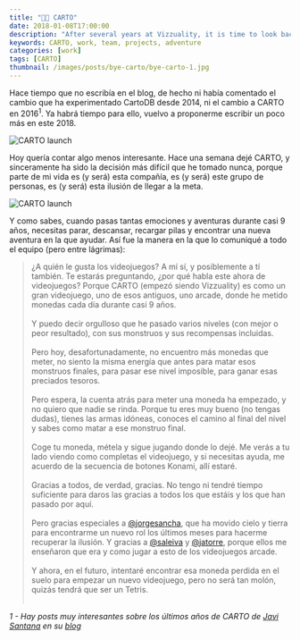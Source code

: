 ```yaml
---
title: "👋🏽 CARTO"
date: 2018-01-08T17:00:00
description: "After several years at Vizzuality, it is time to look back and explain what we have achieved"
keywords: CARTO, work, team, projects, adventure
categories: [work]
tags: [CARTO]
thumbnail: /images/posts/bye-carto/bye-carto-1.jpg
---
```


Hace tiempo que no escribía en el blog, de hecho ni había comentado el cambio que ha experimentado CartoDB desde 2014, ni el cambio a CARTO en 2016<sup>1</sup>. Ya habrá tiempo para ello, vuelvo a proponerme escribir un poco más en este 2018.

![CARTO launch](/images/posts/bye-carto/bye-carto-1.jpg)

Hoy quería contar algo menos interesante. Hace una semana dejé CARTO, y sinceramente ha sido la decisión más difícil que he tomado nunca, porque parte de mi vida es (y será) esta compañía, es (y será) este grupo de personas, es (y será) esta ilusión de llegar a la meta.

![CARTO launch](/images/posts/bye-carto/bye-carto-2.jpg)

Y como sabes, cuando pasas tantas emociones y aventuras durante casi 9 años, necesitas parar, descansar, recargar pilas y encontrar una nueva aventura en la que ayudar. Así fue la manera en la que lo comuniqué a todo el equipo (pero entre lágrimas):

> ¿A quién le gusta los videojuegos? A mí sí, y posiblemente a tí también. Te estarás preguntando, ¿por qué habla este ahora de videojuegos? Porque CARTO (empezó siendo Vizzuality) es como un gran videojuego, uno de esos antiguos, uno arcade, donde he metido monedas cada día durante casi 9 años.
</br></br>
Y puedo decir orgulloso que he pasado varios niveles (con mejor o peor resultado), con sus monstruos y sus recompensas incluidas.
</br></br>
Pero hoy, desafortunadamente, no encuentro más monedas que meter, no siento la misma energía que antes para matar esos monstruos finales, para pasar ese nivel imposible, para ganar esas preciados tesoros.
</br></br>
Pero espera, la cuenta atrás para meter una moneda ha empezado,  y no quiero que nadie se rinda. Porque tu eres muy bueno (no tengas dudas), tienes las armas idóneas, conoces el camino al final del nivel y sabes como matar a ese monstruo final.
</br></br>
Coge tu moneda, métela y sigue jugando donde lo dejé. Me verás a tu lado viendo como completas el videojuego, y si necesitas ayuda, me acuerdo de la secuencia de botones Konami, allí estaré.
</br></br>
Gracias a todos, de verdad, gracias. No tengo ni tendré tiempo suficiente para daros las gracias a todos los que estáis y los que han pasado por aquí.
</br></br>
Pero gracias especiales a [@jorgesancha](http://twitter.com/jorgesancha), que ha movido cielo y tierra para encontrarme un nuevo rol los últimos meses para hacerme recuperar la ilusión. Y gracias a [@saleiva](http://twitter.com/saleiva) y [@jatorre](http://twitter.com/jatorre), porque ellos me enseñaron que era y como jugar a esto de los videojuegos arcade.
</br></br>
Y ahora, en el futuro, intentaré encontrar esa moneda perdida en el suelo para empezar un nuevo videojuego, pero no será tan molón, quizás tendrá que ser un Tetris.
</br></br>

_1 - Hay posts muy interesantes sobre los últimos años de CARTO de [Javi Santana](@javisantana) en su [blog](http://javisantana.com/blog.html)_